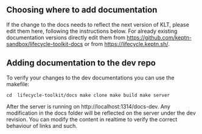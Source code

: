 ## Choosing where to add documentation

If the change to the docs needs to reflect the next version of KLT, please edit them here, following the instructions below.
For already existing documentation versions directly edit them from https://github.com/keptn-sandbox/lifecycle-toolkit-docs or from https://lifecycle.keptn.sh/.

## Adding documentation to the dev repo

To verify your changes to the dev documentations you can use the makefile:

``
cd  lifecycle-toolkit/docs
make clone
make build
make server
``

After the server is running on http://localhost:1314/docs-dev.
Any modification in the docs folder will be reflected on the server under the dev revision.
You can modify the content in realtime to verify the correct behaviour of links and such.
